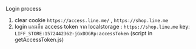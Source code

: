 Login process

1. clear cookie `https://access.line.me/` , `https://shop.line.me`
2. login และเก็บ access token จาก localstorage : `https://shop.line.me` key: `LIFF_STORE:1572442362-jGxDDGRp:accessToken`
   (script in getAccessToken.js)
